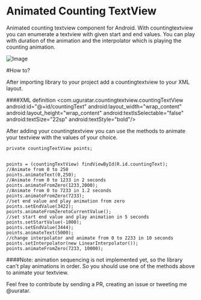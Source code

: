 # Animated Counting TextView
Animated counting textview component for Android. With countingtextview you can enumerate a textview with given start and end values. You can play with duration of the animation and the interpolator which is playing the counting animation. 

![Image](http://i.imgur.com/noXwKG7.gif)

#How to?

After importing library to your project add a countingtextview to your XML layout.

####XML definition
    <com.uguratar.countingtextview.countingTextView
        android:id="@+id/countingText"
        android:layout_width="wrap_content"
        android:layout_height="wrap_content"
        android:textIsSelectable="false"
        android:textSize="22sp"
        android:textStyle="bold"/>
        
After adding your countingtextview you can use the methods to animate your textview with the values of your choice.

    private countingTextView points;


    points = (countingTextView) findViewById(R.id.countingText);
    //Animate from 0 to 250
    points.animateText(0,250);
    //Animate from 0 to 1233 in 2 seconds
    points.animateFromZero(1233,2000);
    //Animate from 0 to 7233 in 1.2 seconds
    points.animateFromZero(7233);
    //set end value and play animation from zero
    points.setEndValue(3422);
    points.animateFromZerotoCurrentValue();
    //set start end value and play animation in 5 seconds
    points.setStartValue(-1000);
    points.setEndValue(3444);
    points.animateText(5000);
    //change interpolator and animate from 0 to 2233 in 10 seconds
    points.setInterpolator(new LinearInterpolator());
    points.animateFromZero(7233, 10000);
    
    
####Note: animation sequencing is not implemented yet, so the library can't play animations in order. So you should use one of the methods above to animate your textview.

Feel free to contribute by sending a PR, creating an issue or tweeting me @uuratar.

